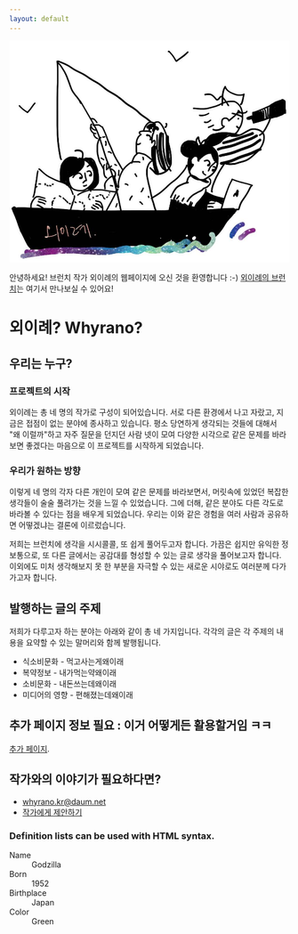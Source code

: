```yaml
---
layout: default
---
```


![image](whyrano_pic.png)

안녕하세요! 브런치 작가 외이례의 웹페이지에 오신 것을 환영합니다 :-)
[외이례의 브런치](https://brunch.co.kr/@whyrano)는 여기서 만나보실 수 있어요!

# 외이례? Whyrano?

## 우리는 누구?

### 프로젝트의 시작

외이례는 총 네 명의 작가로 구성이 되어있습니다. 서로 다른 환경에서 나고 자랐고, 지금은 접점이 없는 분야에 종사하고 있습니다. 평소 당연하게 생각되는 것들에 대해서 "왜 이럴까"하고 자주 질문을 던지던 사람 넷이 모여 다양한 시각으로 같은 문제를 바라보면 좋겠다는 마음으로 이 프로젝트를 시작하게 되었습니다.

### 우리가 원하는 방향

이렇게 네 명의 각자 다른 개인이 모여 같은 문제를 바라보면서, 머릿속에 있었던 복잡한 생각들이 술술 풀려가는 것을 느낄 수 있었습니다. 그에 더해, 같은 분야도 다른 각도로 바라볼 수 있다는 점을 배우게 되었습니다. 우리는 이와 같은 경험을 여러 사람과 공유하면 어떻겠냐는 결론에 이르렀습니다.

저희는 브런치에 생각을 시시콜콜, 또 쉽게 풀어두고자 합니다. 가끔은 쉽지만 유익한 정보통으로, 또 다른 글에서는 공감대를 형성할 수 있는 글로 생각을 풀어보고자 합니다. 이외에도 미처 생각해보지 못 한 부분을 자극할 수 있는 새로운 시야로도 여러분께 다가가고자 합니다.

## 발행하는 글의 주제

저희가 다루고자 하는 분야는 아래와 같이 총 네 가지입니다. 각각의 글은 각 주제의 내용을 요약할 수 있는 말머리와 함께 발행됩니다.

*   식소비문화 - 먹고사는게왜이래
*   복약정보 - 내가먹는약왜이래
*   소비문화 - 내돈쓰는데왜이래
*   미디어의 영향 - 편해졌는데왜이래

## 추가 페이지 정보 필요 : 이거 어떻게든 활용할거임 ㅋㅋ

[추가 페이지](./another-page.html).

## 작가와의 이야기가 필요하다면?

- whyrano.kr@daum.net
- [작가에게 제안하기](https://brunch.co.kr/@whyrano/propose)

### Definition lists can be used with HTML syntax.

<dl>
<dt>Name</dt>
<dd>Godzilla</dd>
<dt>Born</dt>
<dd>1952</dd>
<dt>Birthplace</dt>
<dd>Japan</dd>
<dt>Color</dt>
<dd>Green</dd>
</dl>
